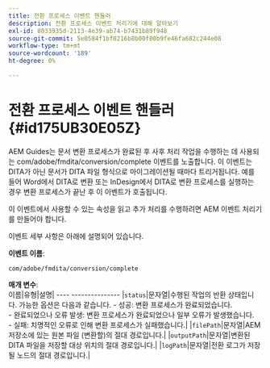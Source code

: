 ```yaml
---
title: 전환 프로세스 이벤트 핸들러
description: 전환 프로세스 이벤트 처리기에 대해 알아보기
exl-id: 8033935d-2113-4e39-ab74-b7431b89f948
source-git-commit: 5e0584f1bf0216b8b00f00b9fe46fa682c244e08
workflow-type: tm+mt
source-wordcount: '189'
ht-degree: 0%

---
```


# 전환 프로세스 이벤트 핸들러 {#id175UB30E05Z}

AEM Guides는 문서 변환 프로세스가 완료된 후 사후 처리 작업을 수행하는 데 사용되는 com/adobe/fmdita/conversion/complete 이벤트를 노출합니다. 이 이벤트는 DITA가 아닌 문서가 DITA 파일 형식으로 마이그레이션될 때마다 트리거됩니다. 예를 들어 Word에서 DITA로 변환 또는 InDesign에서 DITA로 변환 프로세스를 실행하는 경우 변환 프로세스가 끝난 후 이 이벤트가 호출됩니다.

이 이벤트에서 사용할 수 있는 속성을 읽고 추가 처리를 수행하려면 AEM 이벤트 처리기를 만들어야 합니다.

이벤트 세부 사항은 아래에 설명되어 있습니다.

**이벤트 이름**:

```HTTP
com/adobe/fmdita/conversion/complete 
```

**매개 변수**:\
이름|유형|설명| ---- --------------- |`status`|문자열|수행된 작업의 반환 상태입니다. 가능한 옵션은 다음과 같습니다. - 성공: 변환 프로세스가 완료되었습니다. <br> - 완료되었으나 오류 발생: 변환 프로세스가 완료되었으나 일부 오류가 발생했습니다. <br>- 실패: 치명적인 오류로 인해 변환 프로세스가 실패했습니다.| |`filePath`|문자열|AEM 저장소에 있는 원본 파일 \(변환할\)의 절대 경로입니다.| |`outputPath`|문자열|변환된 DITA 파일을 저장할 대상 위치의 절대 경로입니다.| |`logPath`|문자열|전환 로그가 저장될 노드의 절대 경로입니다.|
